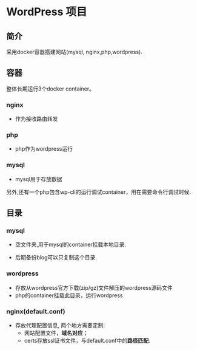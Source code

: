 # WordPress 项目

## 简介

采用docker容器搭建网站(mysql, nginx,php,wordpress).

## 容器

整体长期运行3个docker container。

### nginx

- 作为接收路由转发

### php

- php作为wordpress运行

### mysql

- mysql用于存放数据

另外,还有一个php包含wp-cli的运行调试container，用在需要命令行调试时候.

## 目录

### mysql

- 空文件夹,用于mysql的container挂载本地目录.

- 后期备份blog可以只复制这个目录.

### wordpress

- 存放从wordpress官方下载(zip/gz)文件解压的wordpress源码文件
- php的container挂载此目录，运行wordpress

### nginx(default.conf)

- 存放代理配置信息, 两个地方需要定制:
  - 网站配置文件，**域名对应**；
  - certs存放ssl证书文件，与default.conf中的**路径匹配**.
